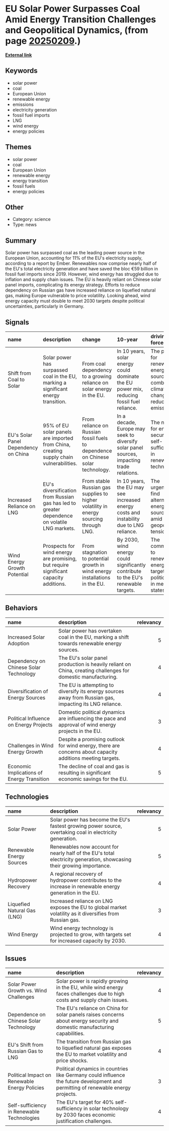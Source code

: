 # __EU Solar Power Surpasses Coal Amid Energy Transition Challenges and Geopolitical Dynamics__, (from page [20250209](https://kghosh.substack.com/p/20250209).)

__[External link](https://www.semafor.com/article/01/22/2025/solar-overtakes-coal-for-the-first-time-in-eu)__



## Keywords

* solar power
* coal
* European Union
* renewable energy
* emissions
* electricity generation
* fossil fuel imports
* LNG
* wind energy
* energy policies

## Themes

* solar power
* coal
* European Union
* renewable energy
* energy transition
* fossil fuels
* energy policies

## Other

* Category: science
* Type: news

## Summary

Solar power has surpassed coal as the leading power source in the European Union, accounting for 11% of the EU's electricity supply, according to a report by Ember. Renewables now comprise nearly half of the EU's total electricity generation and have saved the bloc €59 billion in fossil fuel imports since 2019. However, wind energy has struggled due to inflation and supply chain issues. The EU is heavily reliant on Chinese solar panel imports, complicating its energy strategy. Efforts to reduce dependency on Russian gas have increased reliance on liquefied natural gas, making Europe vulnerable to price volatility. Looking ahead, wind energy capacity must double to meet 2030 targets despite political uncertainties, particularly in Germany.

## Signals

| name                                 | description                                                                                  | change                                                                                | 10-year                                                                                   | driving-force                                                                        |   relevancy |
|:-------------------------------------|:---------------------------------------------------------------------------------------------|:--------------------------------------------------------------------------------------|:------------------------------------------------------------------------------------------|:-------------------------------------------------------------------------------------|------------:|
| Shift from Coal to Solar             | Solar power has surpassed coal in the EU, marking a significant energy transition.           | From coal dependency to a growing reliance on solar energy in the EU.                 | In 10 years, solar energy could dominate the EU power mix, reducing fossil fuel reliance. | The push for renewable energy sources to combat climate change and reduce emissions. |           5 |
| EU's Solar Panel Dependency on China | 95% of EU solar panels are imported from China, creating supply chain vulnerabilities.       | From reliance on Russian fossil fuels to dependence on Chinese solar technology.      | In a decade, Europe may seek to diversify solar panel sources, impacting trade relations. | The need for energy security and self-sufficiency in renewable technology.           |           4 |
| Increased Reliance on LNG            | EU's diversification from Russian gas has led to greater dependence on volatile LNG markets. | From stable Russian gas supplies to higher volatility in energy sourcing through LNG. | In 10 years, the EU may see increased energy costs and instability due to LNG reliance.   | The urgency to find alternative energy sources amid geopolitical tensions.           |           4 |
| Wind Energy Growth Potential         | Prospects for wind energy are promising, but require significant capacity additions.         | From stagnation to potential growth in wind energy installations in the EU.           | By 2030, wind energy could significantly contribute to the EU's renewable targets.        | The commitment to renewable energy targets and political will in member states.      |           4 |

## Behaviors

| name                                       | description                                                                                                  |   relevancy |
|:-------------------------------------------|:-------------------------------------------------------------------------------------------------------------|------------:|
| Increased Solar Adoption                   | Solar power has overtaken coal in the EU, marking a shift towards renewable energy sources.                  |           5 |
| Dependency on Chinese Solar Technology     | The EU's solar panel production is heavily reliant on China, creating challenges for domestic manufacturing. |           4 |
| Diversification of Energy Sources          | The EU is attempting to diversify its energy sources away from Russian gas, impacting its LNG reliance.      |           4 |
| Political Influence on Energy Projects     | Domestic political dynamics are influencing the pace and approval of wind energy projects in the EU.         |           3 |
| Challenges in Wind Energy Growth           | Despite a promising outlook for wind energy, there are concerns about capacity additions meeting targets.    |           4 |
| Economic Implications of Energy Transition | The decline of coal and gas is resulting in significant economic savings for the EU.                         |           5 |

## Technologies

| name                        | description                                                                                                           |   relevancy |
|:----------------------------|:----------------------------------------------------------------------------------------------------------------------|------------:|
| Solar Power                 | Solar power has become the EU's fastest growing power source, overtaking coal in electricity generation.              |           5 |
| Renewable Energy Sources    | Renewables now account for nearly half of the EU's total electricity generation, showcasing their growing importance. |           5 |
| Hydropower Recovery         | A regional recovery of hydropower contributes to the increase in renewable energy generation in the EU.               |           4 |
| Liquefied Natural Gas (LNG) | Increased reliance on LNG exposes the EU to global market volatility as it diversifies from Russian gas.              |           3 |
| Wind Energy                 | Wind energy technology is projected to grow, with targets set for increased capacity by 2030.                         |           4 |

## Issues

| name                                          | description                                                                                                                      |   relevancy |
|:----------------------------------------------|:---------------------------------------------------------------------------------------------------------------------------------|------------:|
| Solar Power Growth vs. Wind Challenges        | Solar power is rapidly growing in the EU, while wind energy faces challenges due to high costs and supply chain issues.          |           4 |
| Dependence on Chinese Solar Technology        | The EU's reliance on China for solar panels raises concerns about energy security and domestic manufacturing capabilities.       |           5 |
| EU's Shift from Russian Gas to LNG            | The transition from Russian gas to liquefied natural gas exposes the EU to market volatility and price shocks.                   |           4 |
| Political Impact on Renewable Energy Policies | Political dynamics in countries like Germany could influence the future development and permitting of renewable energy projects. |           3 |
| Self-sufficiency in Renewable Technologies    | The EU's target for 40% self-sufficiency in solar technology by 2030 faces economic justification challenges.                    |           4 |